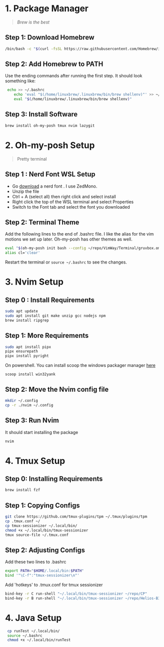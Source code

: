 # 1. Package Manager
> *Brew is the best*

## Step 1: Download Homebrew
```bash
/bin/bash -c "$(curl -fsSL https://raw.githubusercontent.com/Homebrew/install/HEAD/install.sh)"
```

## Step 2: Add Homebrew to PATH
Use the ending commands after running the first step. It should look something like:
```bash
 echo >> ~/.bashrc
    echo 'eval "$(/home/linuxbrew/.linuxbrew/bin/brew shellenv)"' >> ~/.bashrc
    eval "$(/home/linuxbrew/.linuxbrew/bin/brew shellenv)"
```

## Step 3: Install Software 

```bash
brew install oh-my-posh tmux nvim lazygit
```

# 2. Oh-my-posh Setup

> Pretty terminal

## Step 1 : Nerd Font WSL Setup

- Go [download](https://www.nerdfonts.com/font-downloads) a nerd font . I use ZedMono.
- Unzip the file
- Ctrl + A (select all) then right click and select install
- Right click the top of the WSL terminal and select Properties
- Switch to the Font tab and select the font you downloaded

## Step 2: Terminal Theme

Add the following lines to the end of .bashrc file. I like the alias for the vim motions we set up later. Oh-my-posh has other themes as well.  

```bash
eval "$(oh-my-posh init bash --config ~/repo/VimWay/Terminal/gruvbox.omp.json)"
alias cl='clear'
```

Restart the terminal or `source ~/.bashrc` to see the changes.


# 3. Nvim Setup

## Step 0 : Install Requirements
```bash
sudo apt update
sudo apt install git make unzip gcc nodejs npm
brew install ripgrep
```

## Step 1: More Requirements
```bash
sudo apt install pipx
pipx ensurepath
pipx install pyright
```

On powershell. You can install scoop the windows packager manager [here](https://scoop.sh/)
```
scoop install win32yank
```

## Step 2: Move the Nvim config file

```bash
mkdir ~/.config
cp -r ./nvim ~/.config
```

## Step 3: Run Nvim
It should start installing the package
```bash
nvim
```

# 4. Tmux Setup

## Step 0: Installing Requirements
```bash
brew install fzf
```

## Step 1: Copying Configs
```bash
git clone https://github.com/tmux-plugins/tpm ~/.tmux/plugins/tpm
cp .tmux.conf ~/
cp tmux-sessionizer ~/.local/bin/
chmod +x ~/.local/bin/tmux-sessionizer
tmux source-file ~/.tmux.conf
```
## Step 2: Adjusting Configs

Add these two lines to .bashrc
```bash
export PATH="$HOME/.local/bin:$PATH"
bind '"\C-f":"tmux-sessionizer\n"'
```

Add 'hotkeys' to .tmux.conf for tmux sessionizer
```bash
bind-key -r C run-shell "~/.local/bin/tmux-sessionizer ~/repo/CP"
bind-key -r B run-shell "~/.local/bin/tmux-sessionizer ~/repo/Helios-B3-Board"
```

# 4. Java Setup
```bash
 cp runTest ~/.local/bin/
 source ~/.bashrc
 chmod +x ~/.local/bin/runTest
```
